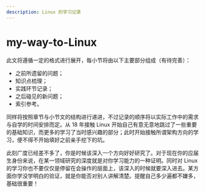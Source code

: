 ```yaml
---
description: Linux 的学习记录
---
```


# my-way-to-Linux

此文将遵循一定的格式进行展开，每小节将由以下主要部分组成（有待完善）：

* 之前所遗留的问题；
* 知识点梳理；
* 实践环节记录；
* 之后碰见的新问题；
* 索引参考。

同样将按照章节与小节文的结构进行递进，不过记录的顺序将以实际工作中的需求与自学的时间安排而定。从 18 年接触 Linux 开始自己有意无意地跳过了一些重要的基础知识，而更多的学习了当时感兴趣的部分；此时开始接触所谓架构方向的学习，便不得不开始填好之前亲手挖下的坑。

此刻广度已经差不多了，你是时候该深入一个方向好好研究了。对于现在你的应届生身份来说，在某一领域研究的深度就是对你学习能力的一种证明。同时对 Linux 的学习你也不要仅仅是停留在会操作的层面上，该深入的时候就要深入进去。某方面你学没学明白的验证，就是你能否对别人讲解清楚。提醒自己多少遍都不嫌多，基础很重要！

